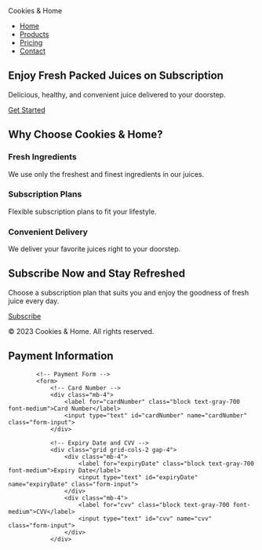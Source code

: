 <!DOCTYPE html>
<html lang="en">
<head>
    <meta charset="UTF-8">
    <meta name="viewport" content="width=device-width, initial-scale=1.0">
    <title>Cookies & Home Juice Subscription</title>
    <!-- Include Tailwind CSS CDN -->
    <link href="https://cdn.jsdelivr.net/npm/tailwindcss@2.2.15/dist/tailwind.min.css" rel="stylesheet">
    <!-- Add your custom CSS if necessary -->
</head>
<body class="bg-gray-100 font-sans">

<!-- Navigation Bar -->
<nav class="bg-green-500 p-4">
    <div class="container mx-auto">
        <div class="flex justify-between items-center">
            <div class="text-white text-2xl font-bold">Cookies & Home</div>
            <ul class="flex space-x-6 text-white">
                <li><a href="#" class="hover:underline">Home</a></li>
                <li><a href="#" class="hover:underline">Products</a></li>
                <li><a href="#" class="hover:underline">Pricing</a></li>
                <li><a href="#" class="hover:underline">Contact</a></li>
            </ul>
        </div>
    </div>
</nav>

<!-- Hero Section -->
<section class="bg-green-200 py-20">
    <div class="container mx-auto text-center">
        <h1 class="text-4xl font-bold text-green-800">Enjoy Fresh Packed Juices on Subscription</h1>
        <p class="mt-4 text-lg text-green-700">Delicious, healthy, and convenient juice delivered to your doorstep.</p>
        <a href="#" class="mt-8 inline-block px-6 py-3 bg-green-500 text-white rounded-full hover:bg-green-600">Get Started</a>
    </div>
</section>

<!-- Features Section -->
<section class="py-16">
    <div class="container mx-auto text-center">
        <h2 class="text-3xl font-bold text-gray-800">Why Choose Cookies & Home?</h2>
        <div class="grid grid-cols-1 md:grid-cols-3 gap-8 mt-12">
            <!-- Feature 1 -->
            <div class="p-6 bg-white rounded-lg shadow-lg">
                <h3 class="text-xl font-semibold text-gray-800">Fresh Ingredients</h3>
                <p class="mt-4 text-gray-600">We use only the freshest and finest ingredients in our juices.</p>
            </div>
            <!-- Feature 2 -->
            <div class="p-6 bg-white rounded-lg shadow-lg">
                <h3 class="text-xl font-semibold text-gray-800">Subscription Plans</h3>
                <p class="mt-4 text-gray-600">Flexible subscription plans to fit your lifestyle.</p>
            </div>
            <!-- Feature 3 -->
            <div class="p-6 bg-white rounded-lg shadow-lg">
                <h3 class="text-xl font-semibold text-gray-800">Convenient Delivery</h3>
                <p class="mt-4 text-gray-600">We deliver your favorite juices right to your doorstep.</p>
            </div>
        </div>
    </div>
  
</section>

<!-- Subscription Section -->
<section class="bg-green-500 py-16 text-white">
    <div class="container mx-auto text-center">
        <h2 class="text-3xl font-bold">Subscribe Now and Stay Refreshed</h2>
        <p class="mt-4 text-lg">Choose a subscription plan that suits you and enjoy the goodness of fresh juice every day.</p>
        <a href="#" class="mt-8 inline-block px-6 py-3 bg-white text-green-500 rounded-full hover:bg-white hover:text-green-500 border border-green-500">Subscribe</a>
    </div>
</section>

<!-- Footer Section -->
<footer class="bg-gray-800 py-8 text-white">
    <div class="container mx-auto text-center">
        <p>&copy; 2023 Cookies & Home. All rights reserved.</p>
    </div>
</footer>
<!-- ... (previous sections) -->

<!-- Payment Section -->
<section class="bg-gray-100 py-16">
    <div class="container mx-auto">
        <div class="max-w-md mx-auto bg-white p-8 rounded-lg shadow-lg">
            <h2 class="text-2xl font-semibold mb-6">Payment Information</h2>

            <!-- Payment Form -->
            <form>
                <!-- Card Number -->
                <div class="mb-4">
                    <label for="cardNumber" class="block text-gray-700 font-medium">Card Number</label>
                    <input type="text" id="cardNumber" name="cardNumber" class="form-input">
                </div>

                <!-- Expiry Date and CVV -->
                <div class="grid grid-cols-2 gap-4">
                    <div class="mb-4">
                        <label for="expiryDate" class="block text-gray-700 font-medium">Expiry Date</label>
                        <input type="text" id="expiryDate" name="expiryDate" class="form-input">
                    </div>
                    <div class="mb-4">
                        <label for="cvv" class="block text-gray-700 font-medium">CVV</label>
                        <input type="text" id="cvv" name="cvv" class="form-input">
                    </div>
                </div>

            
</section>

<!-- ... (remaining sections) -->

</body>
</html>
